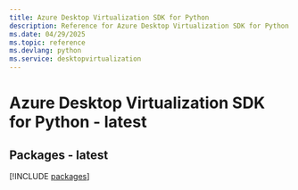 ```yaml
---
title: Azure Desktop Virtualization SDK for Python
description: Reference for Azure Desktop Virtualization SDK for Python
ms.date: 04/29/2025
ms.topic: reference
ms.devlang: python
ms.service: desktopvirtualization
---
```

# Azure Desktop Virtualization SDK for Python - latest
## Packages - latest
[!INCLUDE [packages](desktop-virtualization-index.md)]